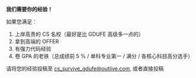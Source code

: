 **我们需要你的经验！**

如果您满足：

1. 上岸高贵的 CS 名校（最好是比 GDUFE 高级多一点的）
2. 拿到高端的 OFFER
3. 有强力代码经验
4. 卷 GPA 的老铁（总成绩前 5 % / 单科专业第一 / 满分 / 各核心科目高分选手）

请将您的经验投稿至 cs_survive_gdufe@outlive.com, 或者直接投稿